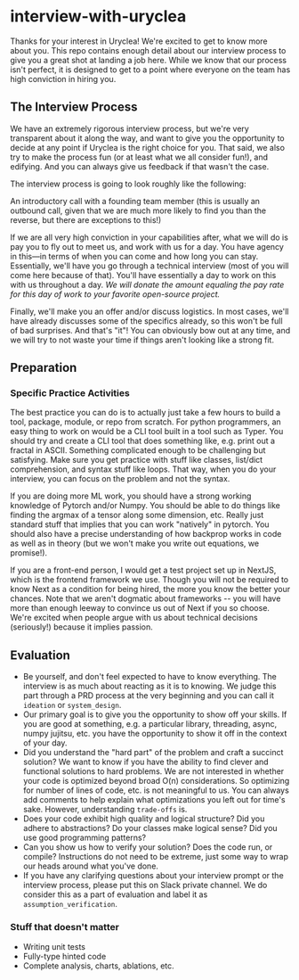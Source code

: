 # interview-with-uryclea
Thanks for your interest in Uryclea! We're excited to get to know more about you. This repo contains enough detail about our interview process to give you a great shot at landing a job here. While we know that our process isn't perfect, it is designed to get to a point where everyone on the team has high conviction in hiring you.

## The Interview Process
We have an extremely rigorous interview process, but we're very transparent about it along the way, and want to give you the opportunity to decide at any point if Uryclea is the right choice for you. That said, we also try to make the process fun (or at least what we all consider fun!), and edifying. And you can always give us feedback if that wasn't the case.

The interview process is going to look roughly like the following:

An introductory call with a founding team member (this is usually an outbound call, given that we are much more likely to find you than the reverse, but there are exceptions to this!)

If we are all very high conviction in your capabilities after, what we will do is pay you to fly out to meet us, and work with us for a day. You have agency in this—in terms of when you can come and how long you can stay. Essentially, we'll have you go through a technical interview (most of you will come here because of that). You'll have essentially a day to work on this with us throughout a day. *We will donate the amount equaling the pay rate for this day of work to your favorite open-source project.*

Finally, we'll make you an offer and/or discuss logistics. In most cases, we'll have already discusses some of the specifics already, so this won't be full of bad surprises.
And that's "it"! You can obviously bow out at any time, and we will try to not waste your time if things aren't looking like a strong fit.

## Preparation

### Specific Practice Activities
The best practice you can do is to actually just take a few hours to build a tool, package, module, or repo from scratch. For python programmers, an easy thing to work on would be a CLI tool built in a tool such as Typer. You should try and create a CLI tool that does something like, e.g. print out a fractal in ASCII. Something complicated enough to be challenging but satisfying. Make sure you get practice with stuff like classes, list/dict comprehension, and syntax stuff like loops. That way, when you do your interview, you can focus on the problem and not the syntax.

If you are doing more ML work, you should have a strong working knowledge of Pytorch and/or Numpy. You should be able to do things like finding the argmax of a tensor along some dimension, etc. Really just standard stuff that implies that you can work "natively" in pytorch. You should also have a precise understanding of how backprop works in code as well as in theory (but we won't make you write out equations, we promise!).

If you are a front-end person, I would get a test project set up in NextJS, which is the frontend framework we use. Though you will not be required to know Next as a condition for being hired, the more you know the better your chances. Note that we aren't dogmatic about frameworks -- you will have more than enough leeway to convince us out of Next if you so choose. We're excited when people argue with us about technical decisions (seriously!) because it implies passion.

## Evaluation
- Be yourself, and don't feel expected to have to know everything. The interview is as much about reacting as it is to knowing. We judge this part through a PRD process at the very beginning and you can call it `ideation` or `system_design`.
- Our primary goal is to give you the opportunity to show off your skills. If you are good at something, e.g. a particular library, threading, async, numpy jujitsu, etc. you have the opportunity to show it off in the context of your day. 
- Did you understand the "hard part" of the problem and craft a succinct solution? We want to know if you have the ability to find clever and functional solutions to hard problems. We are not interested in whether your code is optimized beyond broad O(n) considerations. So optimizing for number of lines of code, etc. is not meaningful to us. You can always add comments to help explain what optimizations you left out for time's sake. However, understanding `trade-offs` is.
- Does your code exhibit high quality and logical structure? Did you adhere to abstractions? Do your classes make logical sense? Did you use good programming patterns?
- Can you show us how to verify your solution? Does the code run, or compile? Instructions do not need to be extreme, just some way to wrap our heads around what you've done.
- If you have any clarifying questions about your interview prompt or the interview process, please put this on Slack private channel. We do consider this as a part of evaluation and label it as `assumption_verification`.

### Stuff that doesn't matter
- Writing unit tests
- Fully-type hinted code
- Complete analysis, charts, ablations, etc.
